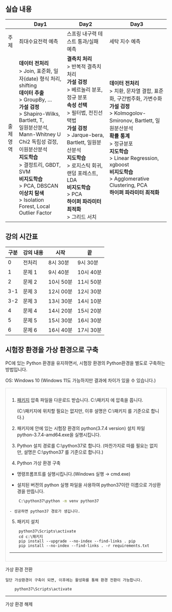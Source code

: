 ## 실습 내용

||Day1|Day2|Day3|
|---|----|----|----|
|주제|최대수요전력 예측|스프링 내구력 테스트 통과/실패 예측|세탁 지수 예측|
|출제<br/>영역|**데이터 전처리**<br/>> Join, 표준화, 일자(date) 형식 처리, shifting<br/>**데이터 추출**<br/>> GroupBy, …<br/>**가설 검정**<br/>> Shapiro-Wilks, Bartlett, T,<br/>일원분산분석, Mann-Whitney U<br/>Chi2 독립성 검정, 이원분산분석<br/>**지도학습**<br/>> 결정트리, GBDT, SVM<br/>**비지도학습**<br/>> PCA, DBSCAN <br/>**이상치 탐색**<br/>> Isolation Forest, Local Outlier Factor|**결측치 처리**<br/>> 반복적 결측치 처리<br/>**가설 검정**<br/>> 베르눌리 분포,  정규 분포<br/>**속성 선택**<br/>> 필터법, 전진선택법<br/>**가설 검정**<br/>> Jarque-bera, Bartlett, 일원분산분석<br/>**지도학습**<br/>> 로지스틱 회귀, 랜덤 포레스트, LDA<br/>**비지도학습**<br/>> PCA<br/>**하이퍼 파라미터 최적화**<br/>> 그리드 서치|**데이터 전처리**<br/>> 치환, 문자열 결합, 표준화, 구간범주화, 가변수화<br/>**가설 검정**<br/>> Kolmogolov-Smironov, Bartlett, 일원분산분석<br/>**확률 통계**<br/>> 정규분포<br/>**지도학습**<br/>> Linear Regression, xgboost<br/>**비지도학습**<br/>> Agglomerative Clustering, PCA<br/>**하이퍼 파라미터 최적화**<br/>|

## 강의 시간표

|구분|강의 내용|시작|끝|
|----|---------|----|--|
|0|전처리|8시 30분| 9시 30분|
|1|문제 1|9시 40분| 10시 40분|
|2|문제 2|10시 50분| 11시 50분|
|3-1|문제 3|12시 00분| 12시 30분|
|3-2|문제 3|13시 30분| 14시 10분|
|4|문제 4|14시 20분| 15시 20분|
|5|문제 5|15시 30분| 16시 30분|
|6|문제 6|16시 40분| 17시 30분|

## 시험장 환경을 가상 환경으로 구축

PC에 있는 Python 환경을 유지하면서, 시험장 환경의 Python환경을 별도로 구축하는 방법입니다.

OS: Windows 10 (Windows 11도 가능하지만 결과에 차이가 있을 수 있습니다.)

<div style="border: 1px solid #ddd; padding: 12px; margin-top: 10px;">

1. [패키지](https://drive.google.com/file/d/1zhyIoMbSq7ZTwf6AnwiIIXtQ1qMqEWlK/view?usp=drive_link) 압축 파일을 다운로드 받습니다.  C:\패키지 에 압축을 풉니다.

   (C:\패키지에 위치할 필요는 없지만, 이후 설명은 C:\패키지 를 기준으로 합니다.)


2. 패키지에 안에 있는 시험장 환경의 python(3.7.4 version) 설치 파일 python-3.7.4-amd64.exe을 실행시킵니다.


3. Python 설치 경로를 C:\python37로 합니다. (마찬가지로 따를 필요는 없지만, 설명은 C:\python37 를 기준으로 합니다.)


4. Python 가상 환경 구축

- 명령프롬프트를 실행시킵니다.(Windows 실행 → cmd.exe)


- 설치된 버젼의 python 실행 파일을 사용하여 python37이란 이름으로 가상환경을 만듭니다.

```cmd
    C:\python37\python -m venv python37
```

    - 성공하면 python37 경로가 생깁니다.


5. 패키지 설치

```
    python37\Scripts\activate
    cd c:\패키지
    pip install --upgrade --no-index --find-links . pip
    pip install --no-index --find-links . -r requirements.txt
```

-------------------------------------------------------------------
    
</div>

가상 환경 전환 

    일단 가상환경이 구축이 되면, 이후에는 활성화를 통해 환경 전환이 가능합니다.

```
    python37\Scripts\activate 
```

----------------------------------

가상 환경 해제
